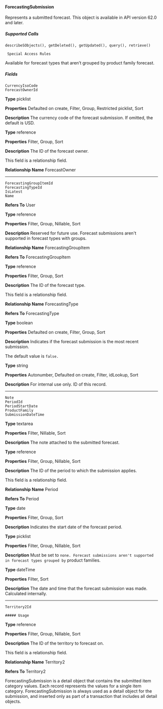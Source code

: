#### ForecastingSubmission

Represents a submitted forecast. This object is available in API version 62.0 and later.

##### Supported Calls
```
describeSObjects(), getDeleted(), getUpdated(), query(), retrieve()

 Special Access Rules

```
Available for forecast types that aren’t grouped by product family forecast.

##### Fields

```
CurrencyIsoCode
ForecastOwnerId

```

**Type**
picklist

**Properties**
Defaulted on create, Filter, Group, Restricted picklist, Sort

**Description**
The currency code of the forecast submission. If omitted, the default is USD.

**Type**
reference

**Properties**
Filter, Group, Sort

**Description**
The ID of the forecast owner.

This field is a relationship field.

**Relationship Name**
ForecastOwner


-----

```
ForecastingGroupItemId
ForecastingTypeId
IsLatest
Name

```

**Refers To**
User

**Type**
reference

**Properties**
Filter, Group, Nillable, Sort

**Description**
Reserved for future use. Forecast submissions aren't supported in forecast types with groups.

**Relationship Name**
ForecastingGroupItem

**Refers To**
ForecastingGroupItem

**Type**
reference

**Properties**
Filter, Group, Sort

**Description**
The ID of the forecast type.

This field is a relationship field.

**Relationship Name**
ForecastingType

**Refers To**
ForecastingType

**Type**
boolean

**Properties**
Defaulted on create, Filter, Group, Sort

**Description**
Indicates if the forecast submission is the most recent submission.

The default value is `false.`

**Type**
string

**Properties**
Autonumber, Defaulted on create, Filter, idLookup, Sort

**Description**
For internal use only. ID of this record.


-----

```
Note
PeriodId
PeriodStartDate
ProductFamily
SubmissionDateTime

```

**Type**
textarea

**Properties**
Filter, Nillable, Sort

**Description**
The note attached to the submitted forecast.

**Type**
reference

**Properties**
Filter, Group, Nillable, Sort

**Description**
The ID of the period to which the submission applies.

This field is a relationship field.

**Relationship Name**
Period

**Refers To**
Period

**Type**
date

**Properties**
Filter, Group, Sort

**Description**
Indicates the start date of the forecast period.

**Type**
picklist

**Properties**
Filter, Group, Nillable, Sort

**Description**
Must be set to `none. Forecast submissions aren't supported in forecast types grouped by`
product families.

**Type**
dateTime

**Properties**
Filter, Sort

**Description**
The date and time that the forecast submission was made. Calculated internally.


-----

```
Territory2Id

##### Usage

```

**Type**
reference

**Properties**
Filter, Group, Nillable, Sort

**Description**
The ID of the territory to forecast on.

This field is a relationship field.

**Relationship Name**
Territory2

**Refers To**
Territory2


ForecastingSubmission is a detail object that contains the submitted item category values. Each record represents the values for a single
item category. ForecastingSubmission is always used as a detail object for the submission, and inserted only as part of a transaction that
includes all detail objects.
